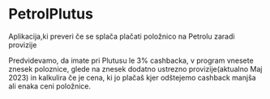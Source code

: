 # PetrolPlutus
Aplikacija,ki preveri če se splača plačati položnico na Petrolu zaradi provizije

Predvidevamo, da imate pri Plutusu le 3% cashbacka, v program vnesete znesek poloznice, glede na znesek dodatno ustrezno provizije(aktualno Maj 2023) in kalkulira če je cena, ki jo plačaš kjer odštejemo cashback manjša ali enaka ceni položnice.

